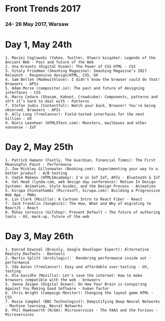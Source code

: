 # Front Trends 2017
### 24- 26 May 2017, Warsaw

# Day 1, May 24th
	1. Maciej Ceglowski (Yahoo, Twitter, Otworz ksiązke): Legends of the Ancient Web - Past and future of the Web
	2. Una Kravets (Digital Ocean): The Power of CSS HTML - CSS
	3. Vitaly Friedman (Smashing Magazine): Smashing Magazine’s 2017 Relaunch - Responsive design/HTML, CSS, UX
	4. Sam Bellen (Madewithlove): I didn't know the browser could do that! Browsers - APIs
	5. Adam Morse (compositor.io): The past and future of designing interfaces - CSS
	6. Marco Cedaro (Shazam, Kahoot, Crowdcube): Components, patterns and sh*t it’s hard to deal with - Patterns
	7. Stefan Judis (Contentful): Watch your back, Browser! You're being observed. Browsers - APIs
	8. Ally Long (freelancer): Field-tested interfaces for the next billion - UX
	9. Niels Leenheer (HTML5Test.com): Monsters, mailboxes and other nonsense - IoT

# Day 2, May 25th
	1. Patrick Hamann (Fastly, The Guardian, Financial Times): The First Meaningful Paint - Performance
	2. Zoe Mickley Gillenwater (Booking.com): Experimenting your way to a better product - A/B testing
	3. Vadim Makeev (HTML5Academy): I'm in IoT IoT, APIs - Bluetooth & IoT
	4. Val Head (lynda.com, web design day conference): Motion In Design Systems: Animation, Style Guides, and the Design Process - Animation
	5. Kirupa Chinnathambi (Microsoft, kirupa.com): Building a Progressive Web App - PWAs
	6. Lin Clark (Mozilla): A Cartoon Intro to React Fiber - React
	7. Jack Franklin (Songkick): The How, What and Why of migrating to ReactJS - React
	8. Mihai Cernusca (Gifshop): Prevent Default — The future of authoring tools - UX, mark-up, future of the web

# Day 3, May 26th
	1. Konrad Dzwinel (Brainly, Google Developer Expert): Alternative Reality DevTools - Devtools
	2. Martin Splitt (Archilogic):  Rendering performance inside out - performance
	3. Ida Aalen (freelancer): Easy and affordable user-testing - UX, testing
	4. Ola Gasidło (Mozilla): Let's save the internet: How to make browsers compatible with the web - browsers
	5. Jenna Zeigen (Digital Ocean): On How Your Brain is Conspiring Against You Making Good Software - human factor
	6. Chris Wright (Campaign Monitor): Changing the layout game HTML - CSS
	7. Rosie Campbel (BBC Technologist): Demystifying Deep Neural Networks - Machine learning, Neural Networks
	8. Phil Hawksworth (R/GA): Microservices - The FAAS and the Furious - Microservices



